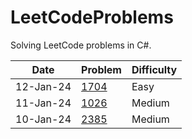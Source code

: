 # LeetCodeProblems

Solving LeetCode problems in C#.

| Date | Problem | Difficulty | 
|------|---------|------------|
| 12-Jan-24 | [1704](1704.cs) | Easy | 
| 11-Jan-24 | [1026](1026.cs) | Medium | 
| 10-Jan-24 | [2385](2385.cs) | Medium | 